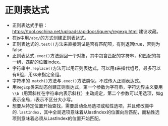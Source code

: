 # 正则表达式
* 正则表达式手册：https://tool.oschina.net/uploads/apidocs/jquery/regexp.html
  建议收藏。
* 在js中用```/abc/```的方式创建正则表达式。
* 正则表达式的```.test()```方法来直接测试是否有匹配项，有则返回true，否则为false
* 正则表达式```.exec()```方法返回一个对象，其中包含匹配的字符串，和匹配的每一组，匹配的位置index。
* 字符串中```.replace()```方法可以用正则表达式，可以用```$```来指代组号，最多可以有9组，用```$&```来指定全组。
* 字符串的```.match()```方法与```.exec()```方法类似，不过传入正则表达式。
* 用```RegExp```类来动态创建正则表达式，第一个参数为字符串，字符边界主义要用```\\b```（用双斜杠在字符串内表示斜杠）主动规定，第二个参数可以用选项，如g表示全局，i表示不区分大小写。
* 想要从特定位置开始查找，需要启动全局选项或粘性选项，并且修改类中的```.lastIndex```，其中全局选项意味着从lastIndex的位置向后匹配，而粘性选项则意味着必须从LastIndex的位置开始匹配。